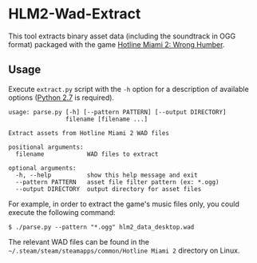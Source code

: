 <!-- +++
Area = "projects"
GitHub = "hlm2-wad-extract"
Layout = "page"
Tags = ["hlm2-wad-extract", "hotline miami", "python", "mit license"]
Description = "Asset extractor for Hotline Miami 2 WAD files."
Collection = "ProjectsComplete"
+++ -->

# HLM2-Wad-Extract

This tool extracts binary asset data (including the soundtrack in OGG format) packaged with the game [Hotline Miami 2:
Wrong Humber](https://en.wikipedia.org/wiki/Hotline_Miami_2:_Wrong_Number).

## Usage

Execute `extract.py` script with the `-h` option for a description of available options ([Python
2.7](https://www.python.org/download/releases/2.7/) is required).

```
usage: parse.py [-h] [--pattern PATTERN] [--output DIRECTORY]
                filename [filename ...]

Extract assets from Hotline Miami 2 WAD files

positional arguments:
  filename            WAD files to extract

optional arguments:
  -h, --help          show this help message and exit
  --pattern PATTERN   asset file filter pattern (ex: *.ogg)
  --output DIRECTORY  output directory for asset files
```

For example, in order to extract the game's music files only, you could execute the following command:

```
$ ./parse.py --pattern "*.ogg" hlm2_data_desktop.wad
```

The relevant WAD files can be found in the `~/.steam/steam/steamapps/common/Hotline Miami 2` directory on Linux.
